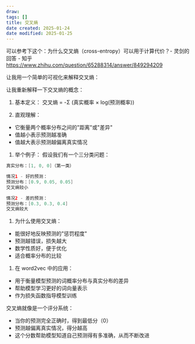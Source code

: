 ```yaml
---
draw:
tags: []
title: 交叉熵
date created: 2025-01-24
date modified: 2025-01-25
---
```


可以参考下这个：为什么交叉熵（cross-entropy）可以用于计算代价？- 灵剑的回答 - 知乎  
https://www.zhihu.com/question/65288314/answer/849294209

让我用一个简单的可视化来解释交叉熵：

让我重新解释一下交叉熵的概念：

1. 基本定义：
交叉熵 = -Σ (真实概率 × log(预测概率))

2. 直观理解：
- 它衡量两个概率分布之间的"距离"或"差异"
- 值越小表示预测越准确
- 值越大表示预测越偏离真实情况

1. 举个例子：
假设我们有一个三分类问题：

```Java
真实分布：[1, 0, 0]（第一类）

情况1 - 好的预测：
预测分布：[0.9, 0.05, 0.05]
交叉熵较小

情况2 - 差的预测：
预测分布：[0.3, 0.3, 0.4]
交叉熵较大
```

1. 为什么使用交叉熵：
- 能很好地反映预测的"惩罚程度"
- 预测越错误，损失越大
- 数学性质好，便于优化
- 适合概率分布的比较

1. 在 word2vec 中的应用：
- 用于衡量模型预测的词概率分布与真实分布的差异
- 帮助模型学习更好的词向量表示
- 作为损失函数指导模型训练

交叉熵就像是一个评分系统：

- 当你的预测完全正确时，得到最低分（0）
- 预测越偏离真实情况，得分越高
- 这个分数帮助模型知道自己预测得有多准确，从而不断改进
